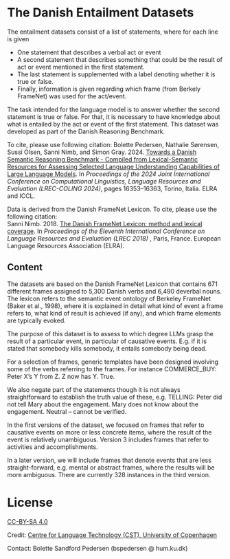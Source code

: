 # The Danish Entailment Datasets

The entailment datasets consist of a list of statements, where for each line is given
- One statement that describes a verbal act or event
- A second statement that describes something that could be the result of act or event mentioned in the first statement. 
- The last statement is supplemented with a label denoting whether it is true or false.
- Finally, information is given regarding which frame (from Berkely FrameNet) was used for the act/event. 

The task intended for the language model is to answer whether the second statement is true or false. For that, it is necessary to have knowledge about what is entailed by the act or event of the first statement. 
This dataset was developed as part of the Danish Reasoning Benchmark. 

To cite, please use following citation:
Bolette Pedersen, Nathalie Sørensen, Sussi Olsen, Sanni Nimb, and Simon Gray. 2024. 
[Towards a Danish Semantic Reasoning Benchmark - Compiled from Lexical-Semantic Resources for Assessing Selected Language Understanding Capabilities of Large Language Models](https://aclanthology.org/2024.lrec-main.1421/).
In *Proceedings of the 2024 Joint International Conference on Computational Linguistics, Language Resources and Evaluation (LREC-COLING 2024)*, pages 16353–16363, Torino, Italia. ELRA and ICCL.


Data is derived from the Danish FrameNet Lexicon. To cite, please use the following citation:  
Sanni Nimb. 2018. [The Danish FrameNet Lexicon: method and lexical coverage](http://lrec-conf.org/workshops/lrec2018/W5/pdf/3_W5.pdf). In *Proceedings of the Eleventh International Conference on Language Resources and Evaluation (LREC 2018)*
, Paris, France. European Language Resources Association (ELRA).

## Content

The datasets are based on the Danish FrameNet Lexicon that contains 671 different frames assigned to 5,300 Danish verbs and 6,490 deverbal nouns. The lexicon refers to the semantic event ontology of Berkeley FrameNet (Baker et al., 1998), where it is explained in detail what kind of event a frame refers to, what kind of result is achieved (if any), and which frame elements are typically evoked.

The purpose of this dataset is to assess to which degree LLMs grasp the result of a particular event, in particular of causative events. E.g. if it is stated that somebody kills somebody, it entails somebody being dead.

For a selection of frames, generic templates have been designed involving some of the verbs referring to the frames. For instance
COMMERCE_BUY: Peter X’s Y from Z. Z now has Y. True.

We also negate part of the statements though it is not always straightforward to establish the truth value of these, e.g.
TELLING: Peter did not tell Mary about the engagement. Mary does not know about the engagement. Neutral – cannot be verified. 

In the first versions of the dataset, we focused on frames that refer to causative events on more or less concrete items, where the result of the event is relatively unambiguous. Version 3 includes frames that refer to activities and accomplishments.

In a later version, we will include frames that denote events that are less straight-forward, e.g. mental or abstract frames, where the results will be more ambiguous.
There are currently 328 instances in the third version.

 

# License
[CC-BY-SA 4.0](https://creativecommons.org/licenses/by-sa/4.0/)

Credit: [Centre for Language Technology (CST), University of Copenhagen](https://cst.ku.dk/english/)

Contact: Bolette Sandford Pedersen (bspedersen @ hum.ku.dk)


